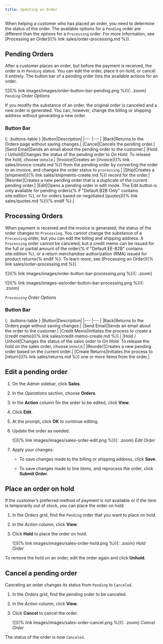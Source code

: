 ```yaml
---
title: Updating an Order
---
```


When helping a customer who has placed an order, you need to determine the status of the order. The available options for a `Pending` order are different than the options for a `Processing` order. For more information, see [Processing an Order]({% link sales/order-processing.md %}).

## Pending Orders

After a customer places an order, but before the payment is received, the order is in `Pending` status. You can edit the order, place it on hold, or cancel it entirely. The button bar of a pending order lists the available actions for an order.

![]({% link images/images/order-button-bar-pending.png %}){: .zoom}
_`Pending` Order Options_

If you modify the substance of an order, the original order is canceled and a new order is generated. You can, however, change the billing or shipping address without generating a new order.

### Button Bar

{: .buttons-table }
|Button|Description|
|--- |--- |
|<span class="btn">Back</span>|Returns to the Orders page without saving changes.|
|<span class="btn">Cancel</span>|Cancels the pending order.|
|<span class="btn">Send Email</span>|Sends an email about the pending order to the customer.|
|<span class="btn">Hold</span> / <span class="btn">Unhold</span>|Changes the status of the pending order to _On Hold_. To release the hold, choose `Unhold`.|
|<span class="btn">Invoice</span>|Creates an [invoice]({% link sales/invoice-create.md %}) from the pending order by converting the order to an invoice, and changes the order status to `processing`.|
|<span class="btn">Ship</span>|Creates a [shipment]({% link sales/shipments-create.md %}) record for the order.|
|<span class="btn">Reorder</span>|Creates a new pending order that is a duplicate of the current pending order.|
|<span class="btn">Edit</span>|Opens a pending order in edit mode. The Edit button is only available for pending orders{% if "Default.B2B Only" contains site.edition %}, or for orders based on negotiated [quotes]({% link sales/quotes.md %}){% endif %}.|

## Processing Orders

When payment is received and the invoice is generated, the status of the order changes to `Processing`. You cannot change the substance of a `Processing` order, but you can edit the billing and shipping address. A `Processing` order cannot be canceled, but a credit memo can be issued for the full or partial amount of the order{% if "Default.EE-B2B" contains site.edition %}, or a return merchandise authorization (RMA) issued for product returns{% endif %}. To learn more, see [Processing an Order]({% link sales/order-processing.md %}).

<!--{% if "Default.CE Only" contains site.edition %}-->
![]({% link images/images/order-button-bar-processing.png %}){: .zoom}
<!--{% endif %}-->
<!--{% if "Default.EE-B2B Only" contains site.edition %}-->
![]({% link images/images-ee/order-button-bar-processing.png %}){: .zoom}
<!--{% endif %}-->
_`Processing` Order Options_

### Button Bar

{: .buttons-table }
|Button|Description|
|--- |--- |
|<span class="btn">Back</span>|Returns to the Orders page without saving changes.|
|<span class="btn">Send Email</span>|Sends an email about the order to the customer.|
|<span class="btn">Credit Memo</span>|Initiates the process to create a [credit memo]({% link sales/credit-memo-create.md %}).|
|<span class="btn">Hold</span> / <span class="btn">Unhold</span>|Changes the status of the sales order to _On Hold_. To release the hold on the sales order, choose `Unhold`.|
|<span class="btn">Reorder</span>|Creates a new pending order based on the current order.|<!--{% if "Default.EE-B2B" contains site.edition %}-->
|<span class="btn">Create Returns</span>|Initiates the process to [return]({% link sales/returns.md %}) one or more items from the order.|<!--{% endif %}-->

## Edit a pending order

1. On the _Admin_ sidebar, click **Sales**.

1. In the _Operations_ section, choose **Orders**.

1. In the **Action** column for the order to be edited, click **View**.

1. Click **Edit**.

1. At the prompt, click **OK** to continue editing.

1. Update the order as needed.

    ![]({% link images/images/sales-order-edit.png %}){: .zoom}
    _Edit Order_

1. Apply your changes:

   - To save changes made to the billing or shipping address, click **Save**.

   - To save changes made to line items, and reprocess the order, click **Submit Order**.

## Place an order on hold

If the customer’s preferred method of payment is not available or if the item is temporarily out of stock, you can place the order on hold.

1. In the _Orders_ grid, find the `Pending` order that you want to place on hold.

1. In the _Action_ column, click **View**.

1. Click **Hold** to place the order on hold.

    ![]({% link images/images/sales-order-hold.png %}){: .zoom}
    _Hold Order_

To remove the hold on an order, edit the order again and click **Unhold**.

## Cancel a pending order

Canceling an order changes its status from `Pending` to `Canceled`.

1. In the _Orders_ grid, find the pending order to be canceled.

1. In the _Action_ column, click **View**.

1. Click **Cancel** to cancel the order.

    ![]({% link images/images/sales-order-cancel.png %}){: .zoom}
    _Cancel Order_

The status of the order is now `Canceled`.

<style>
.buttons-table td:first-of-type {
  width: 160px;
}
</style>